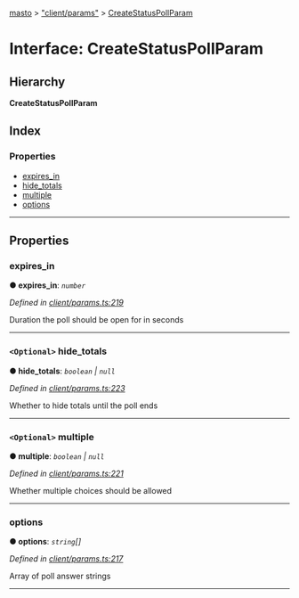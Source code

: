 [masto](../README.md) > ["client/params"](../modules/_client_params_.md) > [CreateStatusPollParam](../interfaces/_client_params_.createstatuspollparam.md)

# Interface: CreateStatusPollParam

## Hierarchy

**CreateStatusPollParam**

## Index

### Properties

* [expires_in](_client_params_.createstatuspollparam.md#expires_in)
* [hide_totals](_client_params_.createstatuspollparam.md#hide_totals)
* [multiple](_client_params_.createstatuspollparam.md#multiple)
* [options](_client_params_.createstatuspollparam.md#options)

---

## Properties

<a id="expires_in"></a>

###  expires_in

**● expires_in**: *`number`*

*Defined in [client/params.ts:219](https://github.com/neet/masto.js/blob/a11943e/src/client/params.ts#L219)*

Duration the poll should be open for in seconds

___
<a id="hide_totals"></a>

### `<Optional>` hide_totals

**● hide_totals**: *`boolean` \| `null`*

*Defined in [client/params.ts:223](https://github.com/neet/masto.js/blob/a11943e/src/client/params.ts#L223)*

Whether to hide totals until the poll ends

___
<a id="multiple"></a>

### `<Optional>` multiple

**● multiple**: *`boolean` \| `null`*

*Defined in [client/params.ts:221](https://github.com/neet/masto.js/blob/a11943e/src/client/params.ts#L221)*

Whether multiple choices should be allowed

___
<a id="options"></a>

###  options

**● options**: *`string`[]*

*Defined in [client/params.ts:217](https://github.com/neet/masto.js/blob/a11943e/src/client/params.ts#L217)*

Array of poll answer strings

___

